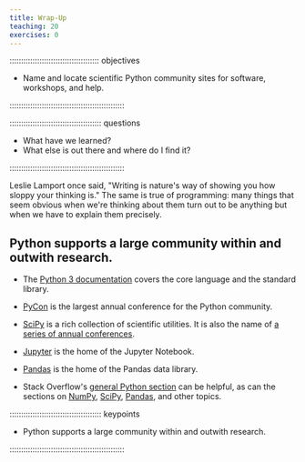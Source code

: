 ```yaml
---
title: Wrap-Up
teaching: 20
exercises: 0
---
```


::::::::::::::::::::::::::::::::::::::: objectives

- Name and locate scientific Python community sites for software, workshops, and help.

::::::::::::::::::::::::::::::::::::::::::::::::::

:::::::::::::::::::::::::::::::::::::::: questions

- What have we learned?
- What else is out there and where do I find it?

::::::::::::::::::::::::::::::::::::::::::::::::::

Leslie Lamport once said, "Writing is nature's way of showing you how sloppy your thinking is."
The same is true of programming:
many things that seem obvious when we're thinking about them
turn out to be anything but when we have to explain them precisely.

## Python supports a large community within and outwith research.

- The [Python 3 documentation](https://docs.python.org/3/) covers the core language
  and the standard library.

- [PyCon](https://pycon.org/) is the largest annual conference for the Python community.

- [SciPy](https://scipy.org) is a rich collection of scientific utilities.
  It is also the name of [a series of annual conferences](https://conference.scipy.org/).

- [Jupyter](https://jupyter.org) is the home of the Jupyter Notebook.

- [Pandas](https://pandas.pydata.org/) is the home of the Pandas data library.

- Stack Overflow's [general Python section](https://stackoverflow.com/questions/tagged/python?tab=Votes)
  can be helpful,
  as can the sections on [NumPy](https://stackoverflow.com/questions/tagged/numpy?tab=Votes),
  [SciPy](https://stackoverflow.com/questions/tagged/scipy?tab=Votes),
  [Pandas](https://stackoverflow.com/questions/tagged/pandas?tab=Votes),
  and other topics.

:::::::::::::::::::::::::::::::::::::::: keypoints

- Python supports a large community within and outwith research.

::::::::::::::::::::::::::::::::::::::::::::::::::


